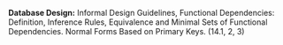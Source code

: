 
**Database Design:** Informal Design Guidelines, Functional Dependencies: Definition, Inference Rules, Equivalence and Minimal Sets of Functional Dependencies. Normal Forms Based on Primary
Keys. (14.1, 2, 3)
